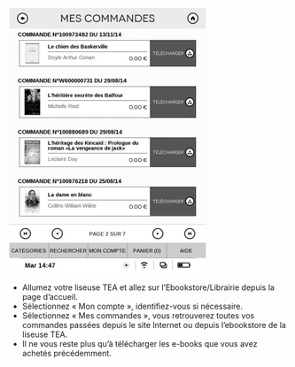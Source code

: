 ![](/images/telecharger-liseuse-1.jpg)

- Allumez votre liseuse TEA et allez sur l’Ebookstore/Librairie depuis la page d’accueil. 
- Sélectionnez « Mon compte », identifiez-vous si nécessaire.
- Sélectionnez « Mes commandes », vous retrouverez toutes vos commandes passées depuis le site Internet ou depuis l’ebookstore de la liseuse TEA. 
- Il ne vous reste plus qu’à télécharger les e-books que vous avez achetés précédemment.